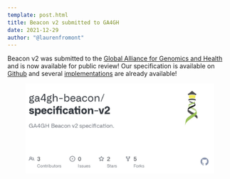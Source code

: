 ```yaml
---
template: post.html
title: Beacon v2 submitted to GA4GH
date: 2021-12-29
author: "@laurenfromont"
---
```


Beacon v2 was submitted to the [Global Alliance for Genomics and Health](https://www.ga4gh.org) and is now available for public review! 
Our specification is available on [Github](https://github.com/ga4gh-beacon/beacon-v2) and several [implementations](https://ga4gh-approval-service-registry-demo.ega-archive.org) are already available!

<figure>
<img src="/img/beacon-spec-github.png" alt="beacon-spec-github"/>
</figure>
